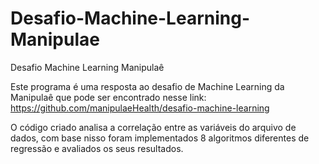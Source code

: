 # Desafio-Machine-Learning-Manipulae
Desafio Machine Learning Manipulaê


Este programa é uma resposta ao desafio de Machine Learning da Manipulaê que pode ser encontrado nesse link: https://github.com/manipulaeHealth/desafio-machine-learning

O código criado analisa a correlação entre as variáveis do arquivo de dados, com base nisso foram implementados 8 algoritmos diferentes de regressão e avaliados os seus resultados.

